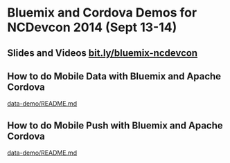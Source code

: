 # Bluemix and Cordova Demos for NCDevcon 2014 (Sept 13-14)

## Slides and Videos [bit.ly/bluemix-ncdevcon](http://bit.ly/bluemix-ncdevcon)

## How to do Mobile Data with Bluemix and Apache Cordova
  [data-demo/README.md](data-demo/README.md)

## How to do Mobile Push with Bluemix and Apache Cordova
  [data-demo/README.md](data-demo/README.md)

